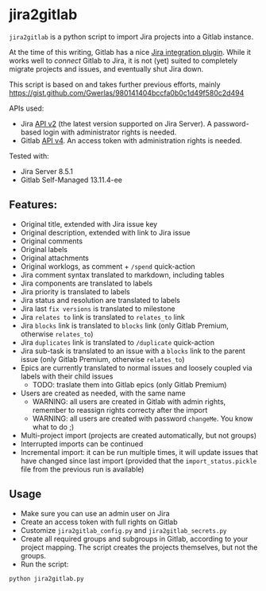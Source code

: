 # jira2gitlab

`jira2gitlab` is a python script to import Jira projects into a Gitlab instance.

At the time of this writing, Gitlab has a nice [Jira integration plugin](https://docs.gitlab.com/ee/integration/jira/). 
While it works well to _connect_ Gitlab to Jira, it is not (yet) suited to completely migrate projects and issues,
and eventually shut Jira down.

This script is based on and takes further previous efforts, mainly https://gist.github.com/Gwerlas/980141404bccfa0b0c1d49f580c2d494


APIs used:
- Jira [API v2](https://docs.atlassian.com/software/jira/docs/api/REST/8.5.0/) (the latest version supported on Jira Server). A password-based login with administrator rights is needed.
- Gitlab [API v4](https://docs.gitlab.com/ee/api/README.html). An access token with administration rights is needed.


Tested with:
- Jira Server 8.5.1
- Gitlab Self-Managed 13.11.4-ee

## Features:
- Original title, extended with Jira issue key
- Original description, extended with link to Jira issue
- Original comments
- Original labels
- Original attachments
- Original worklogs, as comment + `/spend` quick-action
- Jira comment syntax translated to markdown, including tables
- Jira components are translated to labels
- Jira priority is translated to labels
- Jira status and resolution are translated to labels
- Jira last `fix versions` is translated to milestone
- Jira `relates to` link is translated to `relates_to` link
- Jira `blocks` link is translated to `blocks` link (only Gitlab Premium, otherwise `relates_to`)
- Jira `duplicates` link is translated to `/duplicate` quick-action
- Jira sub-task is translated to an issue with a `blocks` link to the parent issue (only Gitlab Premium, otherwise `relates_to`)
- Epics are currently translated to normal issues and loosely coupled via labels with their child issues
  - TODO: traslate them into Gitlab epics (only Gitlab Premium)
- Users are created as needed, with the same name
  - WARNING: all users are created in Gitlab with admin rights, remember to reassign rights correcty after the import
  - WARNING: all users are created with password `changeMe`. You know what to do ;)
- Multi-project import (projects are created automatically, but not groups)
- Interrupted imports can be continued
- Incremental import: it can be run multiple times, it will update issues that have changed since last import (provided that the `import_status.pickle` file from the previous run is available)

## Usage
- Make sure you can use an admin user on Jira
- Create an access token with full rights on Gitlab
- Customize `jira2gitlab_config.py` and `jira2gitlab_secrets.py`
- Create all required groups and subgroups in Gitlab, according to your project mapping.
The script creates the projects themselves, but not the groups.
- Run the script:
```
python jira2gitlab.py
```




